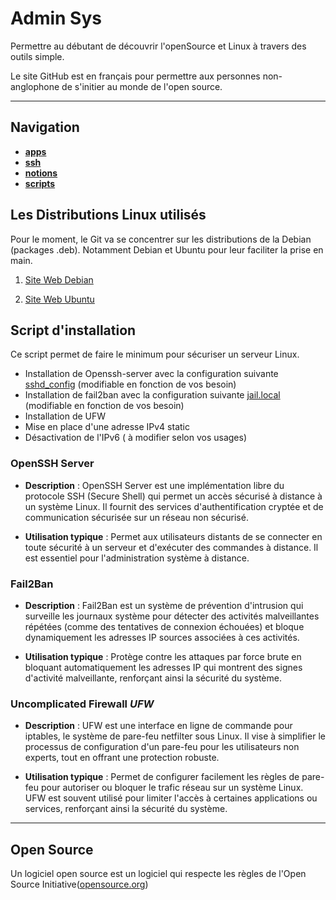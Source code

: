 # Admin Sys

<link rel="icon" href="https://example.com/path/to/your/favicon.ico" type="image/x-icon">

Permettre au débutant de découvrir l'openSource et Linux à travers des outils simple.

Le site GitHub est en français pour permettre aux personnes non-anglophone de s'initier au monde de l'open source.



---

## Navigation

- **[apps](https://doc.cclaudel.fr/apps)**
- **[ssh](https://doc.cclaudel.fr/ssh)** 
- **[notions](https://doc.cclaudel.fr/notions)**
- **[scripts](https://doc.cclaudel.fr/scripts)**

## Les Distributions Linux utilisés

Pour le moment, le Git va se concentrer sur les distributions de la Debian (packages .deb). Notamment Debian et Ubuntu pour leur faciliter la prise en main.

1. [Site Web Debian](https://www.debian.org/index.fr.html)

2. [Site Web Ubuntu](https://www.ubuntu-fr.org)

## Script d'installation

Ce script permet de faire le minimum pour sécuriser un serveur Linux.

- Installation de Openssh-server avec la configuration suivante [sshd_config](https://github.com/Lhokamn/admin_sys/tree/main/ssh/sshd_config) (modifiable en fonction de vos besoin)
- Installation de fail2ban avec la configuration suivante [jail.local](https://github.com/Lhokamn/admin_sys/tree/main/ssh/jail.local) (modifiable en fonction de vos besoin)
- Installation de UFW 
- Mise en place d'une adresse IPv4 static
- Désactivation de l'IPv6 ( à modifier selon vos usages)

### OpenSSH Server
- **Description** : OpenSSH Server est une implémentation libre du protocole SSH (Secure Shell) qui permet un accès sécurisé à distance à un système Linux. Il fournit des services d'authentification cryptée et de communication sécurisée sur un réseau non sécurisé.

- **Utilisation typique** : Permet aux utilisateurs distants de se connecter en toute sécurité à un serveur et d'exécuter des commandes à distance. Il est essentiel pour l'administration système à distance.

### Fail2Ban
- **Description** : Fail2Ban est un système de prévention d'intrusion qui surveille les journaux système pour détecter des activités malveillantes répétées (comme des tentatives de connexion échouées) et bloque dynamiquement les adresses IP sources associées à ces activités.

- **Utilisation typique** : Protège contre les attaques par force brute en bloquant automatiquement les adresses IP qui montrent des signes d'activité malveillante, renforçant ainsi la sécurité du système.

### Uncomplicated Firewall *UFW*
- **Description** : UFW est une interface en ligne de commande pour iptables, le système de pare-feu netfilter sous Linux. Il vise à simplifier le processus de configuration d'un pare-feu pour les utilisateurs non experts, tout en offrant une protection robuste.
    
- **Utilisation typique** : Permet de configurer facilement les règles de pare-feu pour autoriser ou bloquer le trafic réseau sur un système Linux. UFW est souvent utilisé pour limiter l'accès à certaines applications ou services, renforçant ainsi la sécurité du système.

___
## Open Source

Un logiciel open source est un logiciel qui respecte les règles de l'Open Source Initiative([opensource.org](https://opensource.org/))